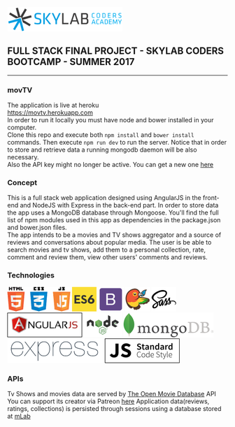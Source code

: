 [![Skylab](https://github.com/Iggy-Codes/logo-images/blob/master/logos/skylab-56.png)](http://www.skylabcoders.com/)
## FULL STACK FINAL PROJECT - SKYLAB CODERS BOOTCAMP - SUMMER 2017
___

### movTV
The application is live at heroku  
https://movtv.herokuapp.com  
In order to run it locally you must have node and bower installed in your computer.   
Clone this repo and execute both ```npm install``` and ```bower install``` commands. Then execute ```npm run dev``` to run the server. Notice that in order to store and retrieve data a running mongodb daemon will be also necessary.   
Also the API key might no longer be active. You can get a new one [here](https://www.patreon.com/omdb)

### Concept
This is a full stack web application designed using AngularJS in the front-end and NodeJS with Express in the back-end part. In order to store data the app uses a MongoDB database through Mongoose. You'll find the full list of npm modules used in this app as dependencies in the package.json and bower.json files.  
The app intends to be a movies and TV shows aggregator and a source of reviews and conversations about popular media. The user is be able to search movies and tv shows, add them to a personal collection, rate, comment and review them, view other users' comments and reviews.

### Technologies
[![HTML5,CSS3 and JS](https://github.com/Iggy-Codes/logo-images/blob/master/logos/html5-css3-js.png)](http://www.w3.org/) [![ES6](https://github.com/Iggy-Codes/logo-images/blob/master/logos/es6.png)](http://www.ecma-international.org/ecma-262/6.0/) [![Bootstrap](https://github.com/Iggy-Codes/logo-images/blob/master/logos/bootstrap.png)](http://getbootstrap.com/) [![Bower](https://github.com/Iggy-Codes/logo-images/blob/master/logos/bower.png)](http://bower.io/) [![SASS](https://github.com/Iggy-Codes/logo-images/blob/master/logos/sass.png)](http://www.w3.org/) [![AngularJS](https://github.com/Iggy-Codes/logo-images/blob/master/logos/angularjs.png)](https://angularjs.org/) [![NodeJS](https://github.com/Iggy-Codes/logo-images/blob/master/logos/nodejs.png)](https://nodejs.org/) [![MongoDB](https://github.com/Iggy-Codes/logo-images/blob/master/logos/mongodb.png)](https://www.mongodb.com/) [![ExpressJS](https://github.com/Iggy-Codes/logo-images/blob/master/logos/expressjs.png)](http://www.expressjs.com/) [![Standard - JavaScript Style Guide](https://github.com/Iggy-Codes/logo-images/blob/master/logos/js-standard.png)](https://github.com/feross/standard)

### APIs
Tv Shows and movies data are served by [The Open Movie Database](http://www.omdbapi.com) API  
You can support its creator via Patreon [here](https://www.patreon.com/omdb)
Application data(reviews, ratings, collections) is persisted through sessions using a database stored at [mLab](https://mlab.com/)




 



